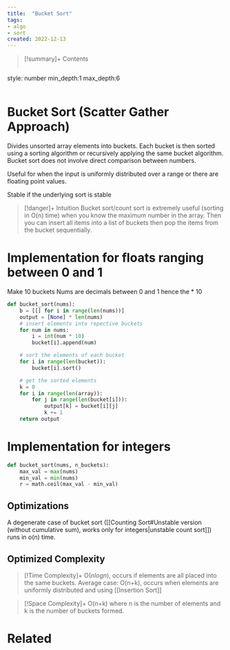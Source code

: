 ```yaml
---
title:  "Bucket Sort"
tags:
- algo
- sort
created: 2022-12-13
---
```


>[!summary]+ Contents
>```toc
style: number
min_depth:1
max_depth:6 
>```


# Bucket Sort (Scatter Gather Approach)
Divides unsorted array elements into buckets. Each bucket is then sorted using a sorting algorithm or recursively applying the same bucket algorithm. Bucket sort does not involve direct comparison between numbers.

Useful for when the input is uniformly distributed over a range or there are floating point values.

Stable if the underlying sort is stable

> [!danger]+ Intuition
> Bucket sort/count sort is extremely useful (sorting in O(n) time) when you know the maximum number in the array. Then you can insert all items into a list of buckets then pop the items from the bucket sequentially.



# Implementation for floats ranging between 0 and 1
Make 10 buckets
Nums are decimals between 0 and 1 hence the * 10
```python
def bucket_sort(nums):
	b = [[] for i in range(len(nums))]
	output = [None] * len(nums)
	# insert elements into repective buckets
	for num in nums:
		i = int(num * 10)
		bucket[i].append(num)

	# sort the elements of each bucket
	for i in range(len(bucket)):
		bucket[i].sort()

	# get the sorted elements
	k = 0
	for i in range(len(array)):
		for j in range(len(bucket[i])):
			output[k] = bucket[i][j]
			k += 1
	return output
```

# Implementation for integers

```python
def bucket_sort(nums, n_buckets):
	max_val = max(nums)
	min_val = min(nums)
	r = math.ceil(max_val - min_val)
```

## Optimizations

A degenerate case of bucket sort ([[Counting Sort#Unstable version (without cumulative sum), works only for integers|unstable count sort]]) runs in o(n) time.


## Optimized Complexity

>[!Time Complexity]+
>O($nlogn$), occurs if elements are all placed into the same buckets.
>Average case: O(n+k), occurs when elements are uniformly distributed and using [[Insertion Sort]]

>[!Space Complexity]+
>O(n+k) where n is the number of elements and k is the number of buckets formed.


# Related
